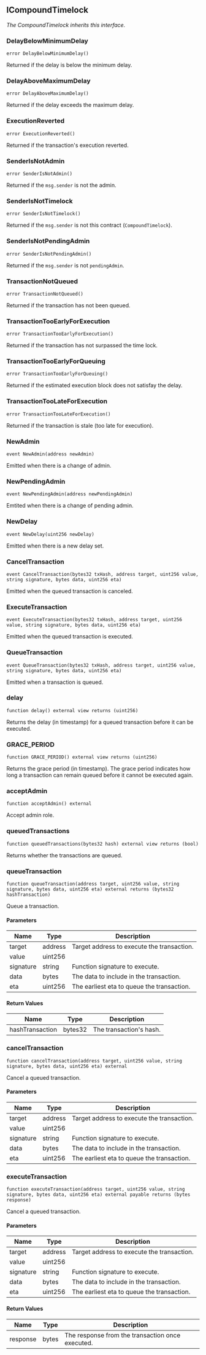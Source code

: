 ## ICompoundTimelock

_The CompoundTimelock inherits this interface._

### DelayBelowMinimumDelay

```solidity
error DelayBelowMinimumDelay()
```

Returned if the delay is below the minimum delay.

### DelayAboveMaximumDelay

```solidity
error DelayAboveMaximumDelay()
```

Returned if the delay exceeds the maximum delay.

### ExecutionReverted

```solidity
error ExecutionReverted()
```

Returned if the transaction's execution reverted.

### SenderIsNotAdmin

```solidity
error SenderIsNotAdmin()
```

Returned if the `msg.sender` is not the admin.

### SenderIsNotTimelock

```solidity
error SenderIsNotTimelock()
```

Returned if the `msg.sender` is not this contract (`CompoundTimelock`).

### SenderIsNotPendingAdmin

```solidity
error SenderIsNotPendingAdmin()
```

Returned if the `msg.sender` is not `pendingAdmin`.

### TransactionNotQueued

```solidity
error TransactionNotQueued()
```

Returned if the transaction has not been queued.

### TransactionTooEarlyForExecution

```solidity
error TransactionTooEarlyForExecution()
```

Returned if the transaction has not surpassed the time lock.

### TransactionTooEarlyForQueuing

```solidity
error TransactionTooEarlyForQueuing()
```

Returned if the estimated execution block does not satisfay the delay.

### TransactionTooLateForExecution

```solidity
error TransactionTooLateForExecution()
```

Returned if the transaction is stale (too late for execution).

### NewAdmin

```solidity
event NewAdmin(address newAdmin)
```

Emitted when there is a change of admin.

### NewPendingAdmin

```solidity
event NewPendingAdmin(address newPendingAdmin)
```

Emtited when there is a change of pending admin.

### NewDelay

```solidity
event NewDelay(uint256 newDelay)
```

Emitted when there is a new delay set.

### CancelTransaction

```solidity
event CancelTransaction(bytes32 txHash, address target, uint256 value, string signature, bytes data, uint256 eta)
```

Emitted when the queued transaction is canceled.

### ExecuteTransaction

```solidity
event ExecuteTransaction(bytes32 txHash, address target, uint256 value, string signature, bytes data, uint256 eta)
```

Emitted when the queued transaction is executed.

### QueueTransaction

```solidity
event QueueTransaction(bytes32 txHash, address target, uint256 value, string signature, bytes data, uint256 eta)
```

Emitted when a transaction is queued.

### delay

```solidity
function delay() external view returns (uint256)
```

Returns the delay (in timestamp) for a queued transaction before it can be executed.

### GRACE_PERIOD

```solidity
function GRACE_PERIOD() external view returns (uint256)
```

Returns the grace period (in timestamp). The grace period indicates how long a transaction can remain queued before it
cannot be executed again.

### acceptAdmin

```solidity
function acceptAdmin() external
```

Accept admin role.

### queuedTransactions

```solidity
function queuedTransactions(bytes32 hash) external view returns (bool)
```

Returns whether the transactions are queued.

### queueTransaction

```solidity
function queueTransaction(address target, uint256 value, string signature, bytes data, uint256 eta) external returns (bytes32 hashTransaction)
```

Queue a transaction.

#### Parameters

| Name      | Type    | Description                                |
| --------- | ------- | ------------------------------------------ |
| target    | address | Target address to execute the transaction. |
| value     | uint256 |                                            |
| signature | string  | Function signature to execute.             |
| data      | bytes   | The data to include in the transaction.    |
| eta       | uint256 | The earliest eta to queue the transaction. |

#### Return Values

| Name            | Type    | Description             |
| --------------- | ------- | ----------------------- |
| hashTransaction | bytes32 | The transaction's hash. |

### cancelTransaction

```solidity
function cancelTransaction(address target, uint256 value, string signature, bytes data, uint256 eta) external
```

Cancel a queued transaction.

#### Parameters

| Name      | Type    | Description                                |
| --------- | ------- | ------------------------------------------ |
| target    | address | Target address to execute the transaction. |
| value     | uint256 |                                            |
| signature | string  | Function signature to execute.             |
| data      | bytes   | The data to include in the transaction.    |
| eta       | uint256 | The earliest eta to queue the transaction. |

### executeTransaction

```solidity
function executeTransaction(address target, uint256 value, string signature, bytes data, uint256 eta) external payable returns (bytes response)
```

Cancel a queued transaction.

#### Parameters

| Name      | Type    | Description                                |
| --------- | ------- | ------------------------------------------ |
| target    | address | Target address to execute the transaction. |
| value     | uint256 |                                            |
| signature | string  | Function signature to execute.             |
| data      | bytes   | The data to include in the transaction.    |
| eta       | uint256 | The earliest eta to queue the transaction. |

#### Return Values

| Name     | Type  | Description                                      |
| -------- | ----- | ------------------------------------------------ |
| response | bytes | The response from the transaction once executed. |
